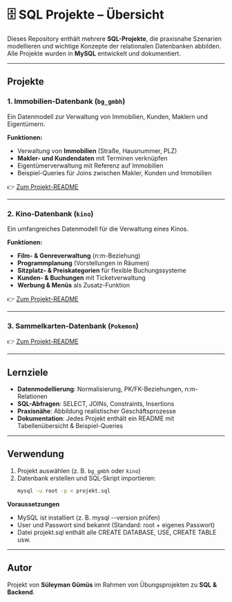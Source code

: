 # 🗄️ SQL Projekte – Übersicht

Dieses Repository enthält mehrere **SQL-Projekte**, die praxisnahe Szenarien modellieren und wichtige Konzepte der relationalen Datenbanken abbilden.  
Alle Projekte wurden in **MySQL** entwickelt und dokumentiert.  

---

## Projekte

### 1. Immobilien-Datenbank (`bg_gmbh`)
Ein Datenmodell zur Verwaltung von Immobilien, Kunden, Maklern und Eigentümern.  

**Funktionen:**
- Verwaltung von **Immobilien** (Straße, Hausnummer, PLZ)  
- **Makler- und Kundendaten** mit Terminen verknüpfen  
- Eigentümerverwaltung mit Referenz auf Immobilien  
- Beispiel-Queries für Joins zwischen Makler, Kunden und Immobilien  

👉 [Zum Projekt-README](./Immobilie/README.md)  

---

### 2. Kino-Datenbank (`kino`)
Ein umfangreiches Datenmodell für die Verwaltung eines Kinos.  

**Funktionen:**
- **Film- & Genreverwaltung** (n:m-Beziehung)  
- **Programmplanung** (Vorstellungen in Räumen)  
- **Sitzplatz- & Preiskategorien** für flexible Buchungssysteme  
- **Kunden- & Buchungen** mit Ticketverwaltung  
- **Werbung & Menüs** als Zusatz-Funktion  

👉 [Zum Projekt-README](./Kino/README.md)  

---

### 3. Sammelkarten-Datenbank (`Pokemon`)  

👉 [Zum Projekt-README](./Pokemon/README.md)  

---

## Lernziele
- **Datenmodellierung**: Normalisierung, PK/FK-Beziehungen, n:m-Relationen  
- **SQL-Abfragen**: SELECT, JOINs, Constraints, Insertions  
- **Praxisnähe**: Abbildung realistischer Geschäftsprozesse  
- **Dokumentation**: Jedes Projekt enthält ein README mit Tabellenübersicht & Beispiel-Queries  

---

## Verwendung
1. Projekt auswählen (z. B. `bg_gmbh` oder `kino`)  
2. Datenbank erstellen und SQL-Skript importieren:
   ```bash
   mysql -u root -p < projekt.sql

**Voraussetzungen**

- MySQL ist installiert (z. B. mysql --version prüfen)
- User und Passwort sind bekannt (Standard: root + eigenes Passwort)
- Datei projekt.sql enthält alle CREATE DATABASE, USE, CREATE TABLE usw.

---

## Autor
Projekt von **Süleyman Gümüs** im Rahmen von Übungsprojekten zu **SQL & Backend**.

